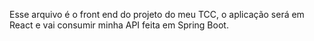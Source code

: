 Esse arquivo é o front end do projeto do meu TCC, o aplicação será em React e vai consumir minha API feita em Spring Boot.
